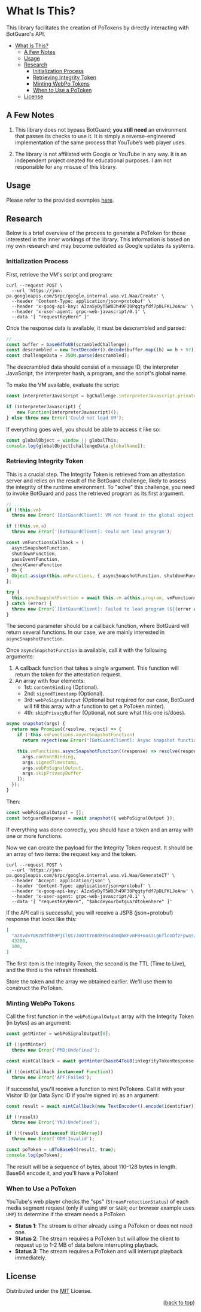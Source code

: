 # What Is This?
This library facilitates the creation of PoTokens by directly interacting with BotGuard's API.


- [What Is This?](#what-is-this)
  - [A Few Notes](#a-few-notes)
  - [Usage](#usage)
  - [Research](#research)
    - [Initialization Process](#initialization-process)
    - [Retrieving Integrity Token](#retrieving-integrity-token)
    - [Minting WebPo Tokens](#minting-webpo-tokens)
    - [When to Use a PoToken](#when-to-use-a-potoken)
  - [License](#license)

## A Few Notes

1. This library does not bypass BotGuard; **you still need** an environment that passes its checks to use it. It is simply a reverse-engineered implementation of the same process that YouTube’s web player uses.

2. The library is not affiliated with Google or YouTube in any way. It is an independent project created for educational purposes. I am not responsible for any misuse of this library.

## Usage

Please refer to the provided examples [here](./examples/).

## Research

Below is a brief overview of the process to generate a PoToken for those interested in the inner workings of the library. This information is based on my own research and may become outdated as Google updates its systems.

### Initialization Process

First, retrieve the VM's script and program:
```shell
curl --request POST \
  --url 'https://jnn-pa.googleapis.com/$rpc/google.internal.waa.v1.Waa/Create' \
  --header 'Content-Type: application/json+protobuf' \
  --header 'x-goog-api-key: AIzaSyDyT5W0Jh49F30Pqqtyfdf7pDLFKLJoAnw' \
  --header 'x-user-agent: grpc-web-javascript/0.1' \
  --data '[ "requestKeyHere" ]'
```

Once the response data is available, it must be descrambled and parsed:
```js
// ...
const buffer = base64ToU8(scrambledChallenge);
const descrambled = new TextDecoder().decode(buffer.map((b) => b + 97));
const challengeData = JSON.parse(descrambled);
```

The descrambled data should consist of a message ID, the interpreter JavaScript, the interpreter hash, a program, and the script's global name.

To make the VM available, evaluate the script: 
```js
const interpreterJavascript = bgChallenge.interpreterJavascript.privateDoNotAccessOrElseSafeScriptWrappedValue;

if (interpreterJavascript) {
    new Function(interpreterJavascript)();
} else throw new Error('Could not load VM');
```

If everything goes well, you should be able to access it like so:
```js
const globalObject = window || globalThis;
console.log(globalObject[challengeData.globalName]);
```

### Retrieving Integrity Token

This is a crucial step. The Integrity Token is retrieved from an attestation server and relies on the result of the BotGuard challenge, likely to assess the integrity of the runtime environment. To "solve" this challenge, you need to invoke BotGuard and pass the retrieved program as its first argument.

```js
// ...
if (!this.vm)
  throw new Error('[BotGuardClient]: VM not found in the global object');

if (!this.vm.a)
  throw new Error('[BotGuardClient]: Could not load program');

const vmFunctionsCallback = (
  asyncSnapshotFunction,
  shutdownFunction,
  passEventFunction,
  checkCameraFunction
) => {
  Object.assign(this.vmFunctions, { asyncSnapshotFunction, shutdownFunction, passEventFunction, checkCameraFunction });
};

try {
  this.syncSnapshotFunction = await this.vm.a(this.program, vmFunctionsCallback, true, undefined, () => { /** no-op */ }, [ [], [] ])[0];
} catch (error) {
  throw new Error(`[BotGuardClient]: Failed to load program (${(error as Error).message})`);
}
```

The second parameter should be a callback function, where BotGuard will return several functions. In our case, we are mainly interested in `asyncSnapshotFunction`.

Once `asyncSnapshotFunction` is available, call it with the following arguments:
1. A callback function that takes a single argument. This function will return the token for the attestation request.
2. An array with four elements:
    - 1st: `contentBinding` (Optional).
    - 2nd: `signedTimestamp` (Optional).
    - 3rd: `webPoSignalOutput` (Optional but required for our case, BotGuard will fill this array with a function to get a PoToken minter).
    - 4th: `skipPrivacyBuffer` (Optional, not sure what this one is/does).

```js
async snapshot(args) {
  return new Promise((resolve, reject) => {
    if (!this.vmFunctions.asyncSnapshotFunction)
      return reject(new Error('[BotGuardClient]: Async snapshot function not found'));

    this.vmFunctions.asyncSnapshotFunction((response) => resolve(response), [
      args.contentBinding,
      args.signedTimestamp,
      args.webPoSignalOutput,
      args.skipPrivacyBuffer
    ]);
  });
}
```

Then:
```js
const webPoSignalOutput = [];
const botguardResponse = await snapshot({ webPoSignalOutput });
```

If everything was done correctly, you should have a token and an array with one or more functions.

Now we can create the payload for the Integrity Token request. It should be an array of two items: the request key and the token.

```shell
curl --request POST \
  --url 'https://jnn-pa.googleapis.com/$rpc/google.internal.waa.v1.Waa/GenerateIT' \
  --header 'Accept: application/json' \
  --header 'Content-Type: application/json+protobuf' \
  --header 'x-goog-api-key: AIzaSyDyT5W0Jh49F30Pqqtyfdf7pDLFKLJoAnw' \
  --header 'x-user-agent: grpc-web-javascript/0.1' \
  --data '[ "requestKeyHere", "$abcdeyourbotguardtokenhere" ]'
```

If the API call is successful, you will receive a JSPB (json+protobuf) response that looks like this:
```json
[
  "azXvdvYQKz8ff4h9PjIlQI7JUOTtYnBdXEGs4bmQb8FvmFB+oosILg6flcoDfzFpwas/hitYcUzx3Qm+DFtQ9slN",
  43200,
  100,
]
```

The first item is the Integrity Token, the second is the TTL (Time to Live), and the third is the refresh threshold.

Store the token and the array we obtained earlier. We'll use them to construct the PoToken.

### Minting WebPo Tokens

Call the first function in the `webPoSignalOutput` array with the Integrity Token (in bytes) as an argument:

```js
const getMinter = webPoSignalOutput[0];

if (!getMinter)
  throw new Error('PMD:Undefined');

const mintCallback = await getMinter(base64ToU8(integrityTokenResponse.integrityToken ?? ''));

if (!(mintCallback instanceof Function))
  throw new Error('APF:Failed');
```

If successful, you'll receive a function to mint PoTokens. Call it with your Visitor ID (or Data Sync ID if you're signed in) as an argument:
```js
const result = await mintCallback(new TextEncoder().encode(identifier));

if (!result)
  throw new Error('YNJ:Undefined');

if (!(result instanceof Uint8Array))
  throw new Error('ODM:Invalid');

const poToken = u8ToBase64(result, true);
console.log(poToken);
```

The result will be a sequence of bytes, about 110–128 bytes in length. Base64 encode it, and you'll have a PoToken!

### When to Use a PoToken

YouTube's web player checks the "sps" (`StreamProtectionStatus`) of each media segment request (only if using `UMP` or `SABR`; our browser example uses `UMP`) to determine if the stream needs a PoToken.

- **Status 1**: The stream is either already using a PoToken or does not need one.
- **Status 2**: The stream requires a PoToken but will allow the client to request up to 1-2 MB of data before interrupting playback.
- **Status 3**: The stream requires a PoToken and will interrupt playback immediately.

## License

Distributed under the [MIT](https://choosealicense.com/licenses/mit/) License.

<p align="right">
(<a href="#top">back to top</a>)
</p>
